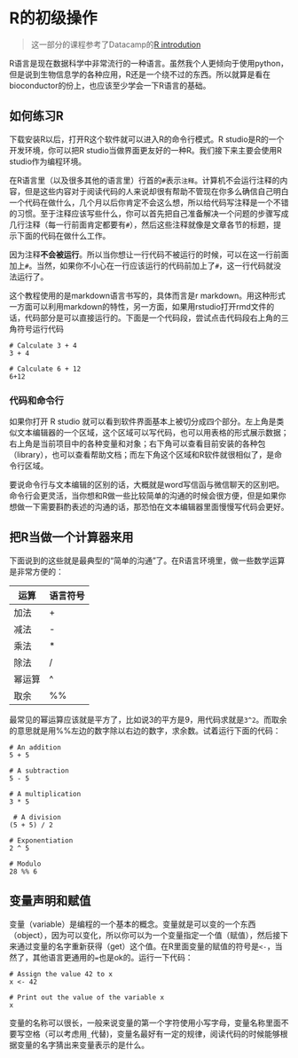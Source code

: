 # R的初级操作

> 这一部分的课程参考了Datacamp的[R introdution](https://www.datacamp.com/courses/free-introduction-to-r)

R语言是现在数据科学中非常流行的一种语言。虽然我个人更倾向于使用python，但是说到生物信息学的各种应用，R还是一个绕不过的东西。所以就算是看在bioconductor的份上，也应该至少学会一下R语言的基础。

## 如何练习R

下载安装R以后，打开R这个软件就可以进入R的命令行模式。R studio是R的一个开发环境，你可以把R studio当做界面更友好的一种R。我们接下来主要会使用R studio作为编程环境。

在R语言里（以及很多其他的语言里）行首的`#`表示`注释`。计算机不会运行注释的内容，但是这些内容对于阅读代码的人来说却很有帮助不管现在你多么确信自己明白一个代码在做什么，几个月以后你肯定不会这么想，所以给代码写注释是一个不错的习惯。至于注释应该写些什么，你可以首先把自己准备解决一个问题的步骤写成几行注释（每一行前面肯定都要有`#`），然后这些注释就像是文章各节的标题，提示下面的代码在做什么工作。

因为注释**不会被运行**。所以当你想让一行代码不被运行的时候，可以在这一行前面加上`#`。当然，如果你不小心在一行应该运行的代码前加上了`#`，这一行代码就没法运行了。

这个教程使用的是markdown语言书写的，具体而言是r markdown。用这种形式一方面可以利用markdown的特性，另一方面，如果用rstudio打开rmd文件的话，代码部分是可以直接运行的。下面是一个代码段，尝试点击代码段右上角的三角符号运行代码

```{r}
# Calculate 3 + 4
3 + 4

# Calculate 6 + 12
6+12
```

### 代码和命令行

如果你打开 R studio 就可以看到软件界面基本上被切分成四个部分。左上角是类似文本编辑器的一个区域，这个区域可以写代码，也可以用表格的形式展示数据；右上角是当前项目中的各种变量和对象；右下角可以查看目前安装的各种包（library），也可以查看帮助文档；而左下角这个区域和R软件就很相似了，是命令行区域。

要说命令行与文本编辑的区别的话，大概就是word写信函与微信聊天的区别吧。命令行会更灵活，当你想和R做一些比较简单的沟通的时候会很方便，但是如果你想做一下需要斟酌表述的沟通的话，那恐怕在文本编辑器里面慢慢写代码会更好。

## 把R当做一个计算器来用

下面说到的这些就是最典型的“简单的沟通”了。在R语言环境里，做一些数学运算是非常方便的：

运算|语言符号
---|---
加法|+
减法|-
乘法|*
除法|/
幂运算|^
取余|%%

最常见的幂运算应该就是平方了，比如说3的平方是9，用代码求就是`3^2`。而取余的意思就是用%%左边的数字除以右边的数字，求余数。试着运行下面的代码：

```{r}
# An addition
5 + 5 

# A subtraction
5 - 5 

# A multiplication
3 * 5

 # A division
(5 + 5) / 2 

# Exponentiation
2 ^ 5

# Modulo
28 %% 6
```

## 变量声明和赋值

变量（variable）是编程的一个基本的概念。变量就是可以变的一个东西（object），因为可以变化，所以你可以为一个变量指定一个值（赋值），然后接下来通过变量的名字重新获得（get）这个值。在R里面变量的赋值的符号是`<-`，当然了，其他语言更通用的`=`也是ok的。运行一下代码：

```{r}
# Assign the value 42 to x
x <- 42

# Print out the value of the variable x
x
```

变量的名称可以很长，一般来说变量的第一个字符使用小写字母，变量名称里面不要写空格（可以考虑用`_`代替)，变量名最好有一定的规律，阅读代码的时候能够根据变量的名字猜出来变量表示的是什么。

